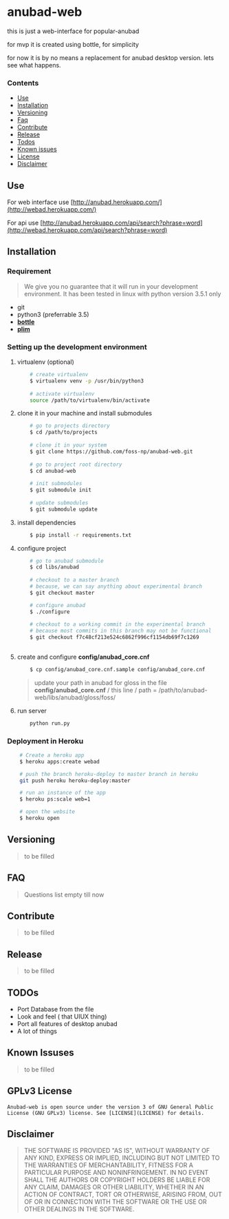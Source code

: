 # anubad-web
this is just a web-interface for popular-anubad

for mvp it is created using bottle, for simplicity

for now it is by no means a replacement for anubad desktop version.
lets see what happens.

### Contents
- [Use](#use)
- [Installation](#installation)
- [Versioning](#versioning)
- [Faq](#faq)
- [Contribute](#contribute)
- [Release](#release)
- [Todos](#todos)
- [Known issues](#known-issues)
- [License](#gplv3-license)
- [Disclaimer](#disclaimer)

## Use

For web interface use [http://anubad.herokuapp.com/](http://webad.herokuapp.com/)

For api use [http://anubad.herokuapp.com/api/search?phrase=word](http://webad.herokuapp.com/api/search?phrase=word)

## Installation

### Requirement
    
> We give you no guarantee that it will run in your development environment. It has been tested in linux with python version 3.5.1 only
    
* git
* python3 (preferrable 3.5)
* [**bottle**](bottlepy.org)
* [**plim**](http://plim.readthedocs.io/en/latest/)
    
### Setting up the development environment

1. virtualenv (optional)

    ```bash
        # create virtualenv
        $ virtualenv venv -p /usr/bin/python3 
        
        # activate virtualenv
        source /path/to/virtualenv/bin/activate
    ```
    
2. clone it in your machine and install submodules

    ```bash
        # go to projects directory
        $ cd /path/to/projects
        
        # clone it in your system
        $ git clone https://github.com/foss-np/anubad-web.git
        
        # go to project root directory
        $ cd anubad-web
        
        # init submodules
        $ git submodule init
        
        # update submodules
        $ git submodule update
    ```
    
3. install dependencies

    ```bash
        $ pip install -r requirements.txt
    ```

4. configure project 

    ```bash
        # go to anubad submodule
        $ cd libs/anubad
        
        # checkout to a master branch
        # because, we can say anything about experimental branch
        $ git checkout master

        # configure anubad
        $ ./configure
        
        # checkout to a working commit in the experimental branch
        # because most commits in this branch may not be functional
        $ git checkout f7c48cf213e524c6862f996cf1154db69f7c1269
        
    ```
    
5. create and configure **config/anubad_core.cnf**
    
    ```bash
        $ cp config/anubad_core.cnf.sample config/anubad_core.cnf
    ```

    > update your path in anubad for gloss in the file **config/anubad_core.cnf**
      / this line /
      > path = /path/to/anubad-web/libs/anubad/gloss/foss/
   
6. run server

    ```bash
        python run.py
    ```

### Deployment in Heroku

```bash
    # Create a heroku app
    $ heroku apps:create webad

    # push the branch heroku-deploy to master branch in heroku
    git push heroku heroku-deploy:master

    # run an instance of the app
    $ heroku ps:scale web=1

    # open the website
    $ heroku open
```

## Versioning

> to be filled

## FAQ

> Questions list empty till now

## Contribute

> to be filled

## Release

> to be filled

## TODOs

* Port Database from the file
* Look and feel ( that UIUX thing)
* Port all features of desktop anubad
* A lot of things

## Known Issuses

> to be filled

## GPLv3 License
    
    Anubad-web is open source under the version 3 of GNU General Public License (GNU GPLv3) license. See [LICENSE](LICENSE) for details.

## Disclaimer

> THE SOFTWARE IS PROVIDED "AS IS", WITHOUT WARRANTY OF ANY KIND, EXPRESS OR IMPLIED, INCLUDING BUT NOT LIMITED TO THE WARRANTIES OF MERCHANTABILITY, FITNESS FOR A PARTICULAR PURPOSE AND NONINFRINGEMENT. IN NO EVENT SHALL THE AUTHORS OR COPYRIGHT HOLDERS BE LIABLE FOR ANY CLAIM, DAMAGES OR OTHER LIABILITY, WHETHER IN AN ACTION OF CONTRACT, TORT OR OTHERWISE, ARISING FROM, OUT OF OR IN CONNECTION WITH THE SOFTWARE OR THE USE OR OTHER DEALINGS IN THE SOFTWARE.
